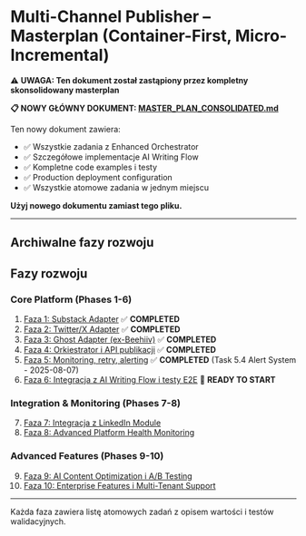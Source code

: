 # Multi-Channel Publisher – Masterplan (Container-First, Micro-Incremental)

⚠️ **UWAGA: Ten dokument został zastąpiony przez kompletny skonsolidowany masterplan**

**📋 NOWY GŁÓWNY DOKUMENT: [MASTER_PLAN_CONSOLIDATED.md](./MASTER_PLAN_CONSOLIDATED.md)**

Ten nowy dokument zawiera:
- ✅ Wszystkie zadania z Enhanced Orchestrator 
- ✅ Szczegółowe implementacje AI Writing Flow
- ✅ Kompletne code examples i testy
- ✅ Production deployment configuration
- ✅ Wszystkie atomowe zadania w jednym miejscu

**Użyj nowego dokumentu zamiast tego pliku.**

---

## Archiwalne fazy rozwoju

## Fazy rozwoju

### Core Platform (Phases 1-6)
1. [Faza 1: Substack Adapter](./phase-1-substack-adapter.md) ✅ **COMPLETED**
2. [Faza 2: Twitter/X Adapter](./phase-2-twitter-adapter.md) ✅ **COMPLETED** 
3. [Faza 3: Ghost Adapter (ex-Beehiiv)](./phase-3-ghost-adapter.md) ✅ **COMPLETED**
4. [Faza 4: Orkiestrator i API publikacji](./phase-4-orchestrator-api.md) ✅ **COMPLETED**
5. [Faza 5: Monitoring, retry, alerting](./phase-5-monitoring-retry.md) ✅ **COMPLETED** (Task 5.4 Alert System - 2025-08-07)
6. [Faza 6: Integracja z AI Writing Flow i testy E2E](./phase-6-integration-e2e.md) 🚀 **READY TO START**

### Integration & Monitoring (Phases 7-8)
7. [Faza 7: Integracja z LinkedIn Module](./phase-7-linkedin-integration.md)
8. [Faza 8: Advanced Platform Health Monitoring](./phase-8-platform-health-monitoring.md)

### Advanced Features (Phases 9-10)
9. [Faza 9: AI Content Optimization i A/B Testing](./phase-9-content-optimization.md)
10. [Faza 10: Enterprise Features i Multi-Tenant Support](./phase-10-enterprise-features.md)

---

Każda faza zawiera listę atomowych zadań z opisem wartości i testów walidacyjnych.